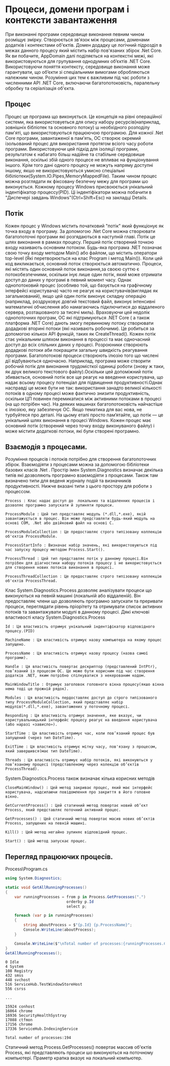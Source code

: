 # Процеси, домени програм і контексти завантаження

При виконанні програми середовище виконання певним чином розміщує змірку. Створюється зв'язок між процесами, доменами додатків і контекстами об'єктів.
Домен додадку це логічний підрозділ в межах данного процесу який містить набір пов'язаних збірок .Net Core. Як ви побачите, AppDomain далі поділяється на контекстні межі, які використовуються для групування однодумних об’єктів .NET Core. Використовуючи поняття контексту, середовище виконання може гарантувати, що об’єкти зі спеціальними вимогами обробляються належним чином. Розуміння цих тем є важливим під час роботи з численними API .NET Core, включаючи багатопотоковість, паралельну обробку та серіалізація об'єкта.

## Процес

Процес це програма що виконується. Це концепція на рівні операційної системи, яка використовуеться для опису набору ресурсів(наприклад, зовнішніх бібліотек та основного потоку) ш необхідного розподілу пам'яті, що використовуються працюючою програмою. Для кожної .Net Core програми, завантаженої в пам'ять, ОС створює окремий ізольований процес для використання протягом всіого часу роботи програми.
Використовуючи цей підхід для ізоляції програми, результатом є набагато більш надійне та стабільне середовише виконання, оскількі збій одного процесе не впливає на фунціонування іншого. Крім того дані одного процесу не можуть напряму доступні іншому, якшо не використовуються умисно спеціальні бібіліотеки(System.IO.Pipes,MemoryMappedFile). Таким чином процес можна розглядати як фіксовану безпечну межу для програми шо виконується.
Кожному процесу Windows присвоюється унікальний індентіфікатор процессу(PID). Ці індентіфікатори можна побачити в "Диспечері завдань Windows"(Ctrl+Shift+Esc) на закладці Details.

## Потік

Кожен процес у Windows містить початковий "потік" який функціонує як точка входу в програму. За допомогою .Net Core можна створювати багатопоточні програми які розгядаються в наступній главі. 
Потік це шлях виконання в рамках процесу. Перший потік створений точкою входу називають основним потоком. Будь-яка програма .NET позначає свою точку входу методом Main() або файлом, що містить оператори top-level (Які перетворюється на клас Program і метод Main()). Коли цей код викликається, основний поток створюється автоматично.
Процеси, які містять один основний поток виконання,за своєю суттю є потокобезпечними, оскільки інує лише один потік, який може отримати доступ до даних у програмі в певний момент часу. Однак однопотоковий процес (особливо той, що базується на графічному інтерфейсі користувача) часто не реагує на користувачів(виглядає як загальмований), якщо цей один потік виконує складну операцію (наприклад, роздруковує довгий текстовий файл, виконує інтенсивні математичні обчислення або намагаючись підключитися до віддаленого сервера, розташованого за тисячі миль).
Враховуючи цей недолік однопоточних програм, ОС які підтримуються .NET Core ( а також платформа .NET Core) дають змогу первинному потоку створювати додадкові вторині потоки (які називають робочими). Це робиться за допомогою кількох API функцій, таких як CreateThread(). Кожен потік стає унікальним шляхом виконання в процессі та має одночасний доступ до всіх спільних даних у процесі.
Розроюники створюють додадкові потоки аби покращити загальну швидкість реагування програми. Багатопотокові процеси створюють ілюзію того що числені дії відбуваються одночасно. Наприклад, програма може створити робочий потік для виконання трудомісткої одиниці роботи (знову ж таки, як друк великого текстового файлу).Оскільки цей допоміжний потік збивається, основний потік все ще реагує на введення користувача, що надає всьому процесу потенціал для підвищення продуктивності.Однак насправді це може бути не так: використання занадто великої кількості потоків в одному процесі може фактично знизити продуктивність, оскільки ЦП повинен перемикатися між активними потоками в процесі (на що потрібен час).
На деяких машинах багатопотоковість найчастіше є ілюзією, яку забезпечує ОС.
Якщо тематика для вас нова, не турбуйтеся про деталі. На цьому етапі просто пам’ятайте, що потік — це унікальний шлях виконання в процесі Windows. Кожен процес має основний потік (створений через точку входу виконуваного файлу) і може містити додаткові потоки, які були створені програмно.

## Взаємодія з процесами.

Розуміння процесів і потоків потрібно для створення багатопоточних збірок. Взаємодіяти з процесами можна за допомогою бібліотеки базових класів .Net .
Простір імен System.Diagnostics визначає декілька типів які дозволяють програмно взаємодіяти з процесами. Також там визначено типи для веденя журналу подій та визначників продуктивності. 
Нижче вказані типи з цього простору для роботи з процессом.

    Process : Клас надає доступ до  локальних та відаленних процесів і дозволяє програмно запускати й зупиняти процеси.

    ProcessModule : Цей тип представляє модуль (*.dll,*.exe), якій завантажується в процес. Він може представляти будь-який модуль на основі COM, .Net або двійковий файл на основі C.

    ProcessModuleCollection : Це предоставляє строго типізовану коллекцію об'єктів ProcessModule.

    ProcessStartInfo : Визначає набір значень, які використовуються під час запуску процесу методом Process.Start().

    ProcessThread : Цей тип представляє потік у данному процесі.Він потрібен для діагностики набору потоків процесу і не використовується для створення нових потоків виконання в процесі.

    ProcessThreadCollection : Це предоставляє строго типізовану коллекцію об'єктів ProcessThread.

Клас System.Diagnostics.Process дозволяє аналізувати процеси що виконуються на певній машині (локальній або віддаленій). Він предоставляє члени що дозволяють програмно запускати та преривати процеси, переглядати рівень пріорітету та отримувати список активних потоків та завантажувати модулі в данному процесі. 
Дякі ключові властивості класу System.Diagnostics.Process

    Id : Ця властивість отримує унікальний індентіфікатор відповідного процесу.(PID)

    MachineName : Ця властивість отримує назву компьютера на якому процес запущено.

    ProcessName : Ця властивість отримує назву процесу (назва самої програми).

    Handle : Ця властивість повертає дескриптор (представлений IntPtr), пов’язаний із процесом ОС. Це може бути корисним під час створення додатків .NET, яким потрібно спілкуватися з некерованим кодом.

    MainWindowTitle : Отримує заголовок головного вікна процесу(якшо вікна нема тоді це прожній рядок).

    Modules : Ця властивість пердоставляє доступ до строго типізованого типу ProcessModuleCollection, який представляє набір модулів(*.dll,*.exe), завантажених у поточному процесі.

    Responding : Ця властивість отримує значення, яке вказує, чи користувальницький інтерфейс процесу реагує на введення користувача (або наразі «зависло»).

    StartTime : Ця властивість отримує час, коли пов’язаний процес був запущений (через тип DateTime).

    ExitTime : Ця властивість отримує мітку часу, пов'язану з процесом, який завершився(має тип DateTime).

    Threads : Ця властивість отримує набір потоків, які виконуються у пов’язаному процесі (представленому через колекцію об’єктів ProcessThread).

System.Diagnostics.Process також визначає кілька корисних методів 

    CloseMainWindow() : Цей метод закриває процес, який має інтерфейс користувача, надсилаючи повідомлення про закриття в його головне вікно.

    GetCurrentProcess() : Цей статичний метод повертає новий об’єкт Process, який представляє поточний активний процес.

    GetProcesses() : Цей статичний метод повертає масив нових об’єктів Process, запущених на певній машині.

    Kill() : Цей метод негайно зупиняє відповідний процес.

    Start() : Цей метод запускає процес.

## Перегляд працюючих процесів.

Process\Program.cs
```cs
using System.Diagnostics;

static void GetAllRunningProcesses()
{
    var runningProcesses = from p in Process.GetProcesses(".")
                           orderby p.Id
                           select p;

    foreach (var p in runningProcesses)
    {
        string aboutProcess = $"{p.Id} {p.ProcessName}";
        Console.WriteLine(aboutProcess);
    }

    Console.WriteLine($"\nTotal number of processes:{runningProcesses.Count()}");
}
GetAllRunningProcesses(); 

```
```
0 Idle
4 System
108 Registry
432 smss
448 svchost
516 ServiceHub.TestWindowStoreHost
556 csrss

...

15924 conhost
16064 chrome
16936 SecurityHealthSystray
17088 ctfmon
17156 chrome
17336 ServiceHub.IndexingService

Total number of processes:194
```
Статичний метод Process.GetProcesses() повертає массив об'єктів Process, які представляють процеси шо виконуються на поточному компьютері. Праметр крапка вказує на локальний компьютер.




